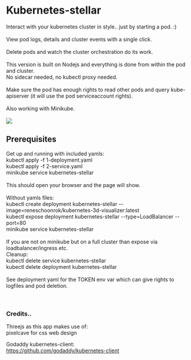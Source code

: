 # Kubernetes-stellar

Interact with your kubernetes cluster in style.. just by starting a pod. :) <br/>
<br/>
View pod logs, details and cluster events with a single click. <br/>
 <br/>
Delete pods and watch the cluster orchestration do its work. <br/>
<br/>
This version is built on Nodejs and everything is done from within the pod and cluster.  <br/>
No sidecar needed, no kubectl proxy needed. <br/>
<br/>
Make sure the pod has enough rights to read other pods and query kube-apiserver (it will use the pod serviceaccount rights). <br/>
<br/>
Also working with Minikube. <br/>
<br/>
![](/k8sstellar.gif)
<br/>
## Prerequisites <br/>
Get up and running with included yamls: <br/>
kubectl apply -f 1-deployment.yaml <br/> 
kubectl apply -f 2-service.yaml <br/>
minikube service kubernetes-stellar <br/>
<br/>
This should open your browser and the page will show. <br/>
<br/>
Without yamls files: <br/>
kubectl create deployment kubernetes-stellar --image=reneschoonrok/kubernetes-3d-visualizer:latest <br/>
kubectl expose deployment kubernetes-stellar --type=LoadBalancer --port=80 <br/>
minikube service kubernetes-stellar <br/>
<br/>
If you are not on minikube but on a full cluster than expose via loadbalancer/ingress etc.
<br/>
Cleanup: <br/>
kubectl delete service kubernetes-stellar <br/>
kubectl delete deployment kubernetes-stellar <br/>
<br/>
See deployment yaml for the TOKEN env var which can give rights to logfiles and pod deletion. <br/>
<br/>
<br/>
### Credits.. <br/>
Threejs as this app makes use of: <br/>
pixelcave for css web design

Godaddy kubernetes-client: <br/>
https://github.com/godaddy/kubernetes-client <br/>

